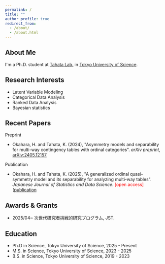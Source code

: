 ```yaml
---
permalink: /
title: ""
author_profile: true
redirect_from: 
  - /about/
  - /about.html
---
```


About Me
------
I'm a Ph.D. student at [Tahata Lab.](https://tahata-lab.is.noda.tus.ac.jp/) in [Tokyo University of Science](https://www.tus.ac.jp/en/grad/riko/).

Research Interests
------
- Latent Variable Modeling
- Categorical Data Analysis
- Ranked Data Analysis
- Bayesian statistics

Recent Papers
------
Preprint
- Okahara, H. and Tahata, K. (2024), "Asymmetry models and separability for multi-way contingency tables with ordinal categories". *arXiv preprint*, [arXiv:2405.12157](https://arxiv.org/abs/2405.12157)

Publication
- Okahara, H. and Tahata, K. (2025), "A generalized ordinal quasi-symmetry model and its separability for analyzing multi-way tables". *Japanese Journal of Statistics and Data Science*. <span style="color: red;">[open access]</span> ([publication](https://link.springer.com/article/10.1007/s42081-024-00289-4)


Awards & Grants
------
- 2025/04~ 次世代研究者挑戦的研究プログラム, JST.


Education
------
- Ph.D in Science, Tokyo University of Science, 2025 - Present
- M.S. in Science, Tokyo University of Science, 2023 - 2025
- B.S. in Science, Tokyo University of Science, 2019 - 2023
